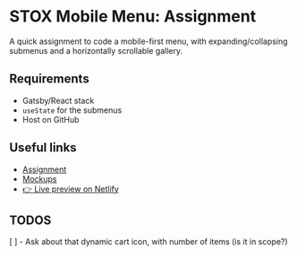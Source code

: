 # STOX Mobile Menu: Assignment

A quick assignment to code a mobile-first menu, with expanding/collapsing submenus and a horizontally scrollable gallery.

## Requirements

* Gatsby/React stack
* `useState` for the submenus
* Host on GitHub

## Useful links

* [Assignment](https://docs.google.com/document/d/1A4VUFvRxvF3RpzMvmvMq0PGgntuOtlF4Jkzt6T5-fIs/edit)
* [Mockups](https://projects.invisionapp.com/share/D8RF5CSAEFV#/screens/356774585_Stox_Menu)
* [👉 Live preview on Netlify](https://stox-assignment.netlify.com)

## TODOS

[ ] - Ask about that dynamic cart icon, with number of items (is it in scope?)
